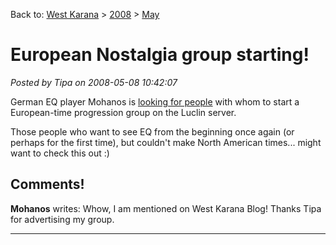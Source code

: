 Back to: [West Karana](/posts/westkarana.md) > [2008](/posts/2008/westkarana.md) > [May](./westkarana.md)
# European Nostalgia group starting!

*Posted by Tipa on 2008-05-08 10:42:07*

German EQ player Mohanos is [looking for people](http://nostalgiatheguild.org/index.php?topic=152.0) with whom to start a European-time progression group on the Luclin server.

Those people who want to see EQ from the beginning once again (or perhaps for the first time), but couldn't make North American times... might want to check this out :)

## Comments!

**Mohanos** writes: Whow, I am mentioned on West Karana Blog! Thanks Tipa for advertising my group.

---

